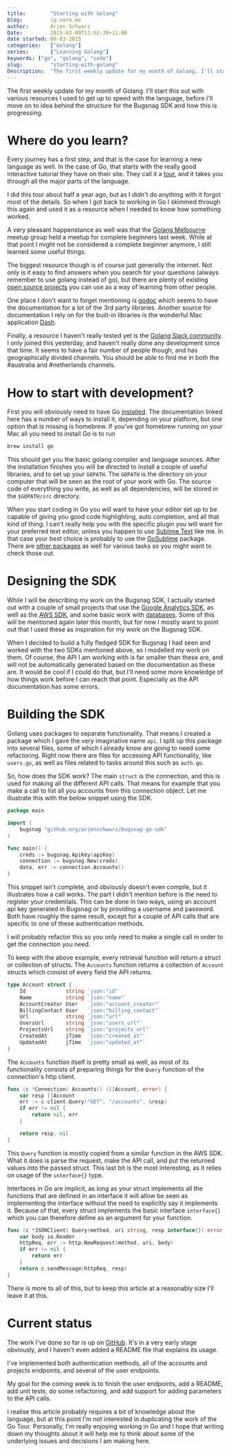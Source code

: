 ```yaml
---
title:        "Starting with Golang"
blog:         ig.nore.me  
author:       Arjen Schwarz  
Date:         2015-03-09T11:02:39+11:00   
date started: 08-03-2015  
categories:   ["Golang"]
series:       ["Learning Golang"]
keywords: ["go", "golang", "code"]
slug:         "starting-with-golang"
Description:  "The first weekly update for my month of Golang. I'll start this out with various resources I used to get up to speed with the language, before I'll move on to idea behind the structure for the Bugsnag SDK and how this is progressing."
---
```


The first weekly update for my month of Golang. I'll start this out with various resources I used to get up to speed with the language, before I'll move on to idea behind the structure for the Bugsnag SDK and how this is progressing.

# Where do you learn?

Every journey has a first step, and that is the case for learning a new language as well. In the case of Go, that starts with the really good interactive tutorial they have on their site. They call it a [tour](http://tour.golang.org/welcome/1), and it takes you through all the major parts of the language.

I did this tour about half a year ago, but as I didn't do anything with it forgot most of the details. So when I got back to working in Go I skimmed through this again and used it as a resource when I needed to know how something worked.

A very pleasant happenstance as well was that the [Golang Melbourne](http://www.meetup.com/golang-mel/) meetup group held a meetup for complete beginners last week. While at that point I might not be considered a complete beginner anymore, I still learned some useful things.

The biggest resource though is of course just generally the internet. Not only is it easy to find answers when you search for your questions (always remember to use golang instead of go), but there are plenty of existing [open source projects](https://github.com/trending?l=go) you can use as a way of learning from other people.

One place I don't want to forget mentioning is [godoc](http://godoc.org) which seems to have the documentation for a lot of the 3rd party libraries. Another source for documentation I rely on for the built-in libraries is the wonderful Mac application [Dash](http://kapeli.com/dash).

Finally, a resource I haven't really tested yet is the [Golang Slack community](http://blog.gopheracademy.com/gophers-slack-community/). I only joined this yesterday, and haven't really done any development since that time. It seems to have a fair number of people though, and has geographically divided channels. You should be able to find me in both the #australia and #netherlands channels.

# How to start with development?

First you will obviously need to have Go [installed](http://golang.org/doc/install). The documentation linked here has a number of ways to install it, depending on your platform, but one option that is missing is homebrew. If you've got homebrew running on your Mac all you need to install Go is to run

```bash
brew install go
```

This should get you the basic golang compiler and language sources. After the installation finishes you will be directed to install a couple of useful libraries, and to set up your `GOPATH`. The `GOPATH` is the directory on your computer that will be seen as the root of your work with Go. The source code of everything you write, as well as all dependencies, will be stored in the `$GOPATH/src` directory.

When you start coding in Go you will want to have your editor set up to be capable of giving you good code highlighting, auto completion, and all that kind of thing. I can't really help you with the specific plugin you will want for your preferred text editor, unless you happen to use [Sublime Text](http://sublimetext.com) like me. In that case your best choice is probably to use the [GoSublime](https://packagecontrol.io/packages/GoSublime) package. There are [other packages](https://packagecontrol.io/search/go) as well for various tasks so you might want to check those out.

# Designing the SDK

While I will be describing my work on the Bugsnag SDK, I actually started out with a couple of small projects that use the [Google Analytics SDK](http://godoc.org/code.google.com/p/google-api-go-client/analytics/v3), as well as the [AWS SDK](http://godoc.org/github.com/awslabs/aws-sdk-go/aws), and some basic work with [databases](http://golang.org/pkg/database/sql/). Some of this will be mentioned again later this month, but for now I mostly want to point out that I used these as inspiration for my work on the Bugsnag SDK.

When I decided to build a fully fledged SDK for Bugsnag I had seen and worked with the two SDKs mentioned above, so I modelled my work on them. Of course, the API I am working with is far smaller than these are, and will not be automatically generated based on the documentation as these are. It would be cool if I could do that, but I'll need some more knowledge of how things work before I can reach that point. Especially as the API documentation has some errors.

# Building the SDK

Golang uses packages to separate functionality. That means I created a package which I gave the very imaginative name `api`. I split up this package into several files, some of which I already know are going to need some refactoring. Right now there are files for accessing API functionality, like `users.go`,  as well as files related to tasks around this such as `auth.go`.

So, how does the SDK work? The main `struct` is the connection, and this is used for making all the different API calls. That means for example that you make a call to list all you accounts from this connection object. Let me illustrate this with the below snippet using the SDK.

```go
package main

import (
    bugsnag "github.org/arjenschwarz/bugsnag-go-sdk"
)

func main() {
    creds := bugsnag.ApiKey(apiKey)
    connection := bugsnag.New(creds)
    data, err := connection.Accounts()
}
```

This snippet isn't complete, and obviously doesn't even compile, but it illustrates how a call works. The part I didn't mention before is the need to register your credentials. This can be done in two ways, using an account api key generated in Bugsnag or by providing a username and password. Both have roughly the same result, except for a couple of API calls that are specific to one of these authentication methods.

I will probably refactor this so you only need to make a single call in order to get the connection you need.

To keep with the above example, every retrieval function will return a struct or collection of structs. The `Accounts` function returns a collection of `Account` structs which consist of every field the API returns.

```go
type Account struct {
    Id             string `json:"id"`
    Name           string `json:"name"`
    AccountCreator User   `json:"account_creator"`
    BillingContact User   `json:"billing_contact"`
    Url            string `json:"url"`
    UsersUrl       string `json:"users_url"`
    ProjectsUrl    string `json:"projects_url"`
    CreatedAt      jTime  `json:"created_at"`
    UpdatedAt      jTime  `json:"updated_at"`
}
```

The `Accounts` function itself is pretty small as well, as most of its functionality consists of preparing things for the `Query` function of the connection's http client.

```go
func (c *Connection) Accounts() ([]Account, error) {
    var resp []Account
    err := c.client.Query("GET", "/accounts", &resp)
    if err != nil {
        return nil, err
    }

    return resp, nil
}
```

This `Query` function is mostly copied from a similar function in the AWS SDK. What it does is parse the request, make the API call, and put the returned values into the passed struct. This last bit is the most interesting, as it relies on usage of the `interface{}` type.

Interfaces in Go are implicit, as long as your struct implements all the functions that are defined in an interface it will allow be seen as implementing the interface without the need to explicitly say it implements it. Because of that, every struct implements the basic interface `interface{}` which you can therefore define as an argument for your function.

```go
func (c *JSONClient) Query(method, uri string, resp interface{}) error {
    var body io.Reader
    httpReq, err := http.NewRequest(method, uri, body)
    if err != nil {
        return err
    }
    return c.sendMessage(httpReq, resp)
}
```

There is more to all of this, but to keep this article at a reasonably size I'll leave it at this.

# Current status

The work I've done so far is up on [GitHub](https://github.com/ArjenSchwarz/bugsnag-go-sdk). It's in a very early stage obviously, and I haven't even added a README file that explains its usage.

I've implemented both authentication methods, all of the accounts and projects endpoints, and several of the user endpoints.

My goal for the coming week is to finish the user endpoints, add a README, add unit tests, do some refactoring, and add support for adding parameters to the API calls.

I realise this article probably requires a bit of knowledge about the language, but at this point I'm not interested in duplicating the work of the Go Tour. Personally, I'm really enjoying working in Go and I hope that writing down my thoughts about it will help me to think about some of the underlying issues and decisions I am making here.

